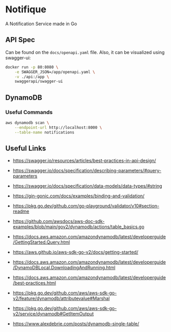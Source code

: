 # Notifique
A Notification Service made in Go


## API Spec

Can be found on the `docs/openapi.yaml` file. Also, it can be visualized using swagger-ui:

```bash
docker run -p 80:8080 \
    -e SWAGGER_JSON=/app/openapi.yaml \
    -v ./api:/app \
    swaggerapi/swagger-ui
```

## DynamoDB

### Useful Commands

```bash
aws dynamodb scan \
    --endpoint-url http://localhost:8000 \
    --table-name notifications
```

## Useful Links

* https://swagger.io/resources/articles/best-practices-in-api-design/
* https://swagger.io/docs/specification/describing-parameters/#query-parameters
* https://swagger.io/docs/specification/data-models/data-types/#string
* https://gin-gonic.com/docs/examples/binding-and-validation/
* https://pkg.go.dev/github.com/go-playground/validator/v10#section-readme

* https://github.com/awsdocs/aws-doc-sdk-examples/blob/main/gov2/dynamodb/actions/table_basics.go
* https://docs.aws.amazon.com/amazondynamodb/latest/developerguide/GettingStarted.Query.html
* https://aws.github.io/aws-sdk-go-v2/docs/getting-started/
* https://docs.aws.amazon.com/amazondynamodb/latest/developerguide/DynamoDBLocal.DownloadingAndRunning.html
* https://docs.aws.amazon.com/amazondynamodb/latest/developerguide/best-practices.html
* https://pkg.go.dev/github.com/aws/aws-sdk-go-v2/feature/dynamodb/attributevalue#Marshal
* https://pkg.go.dev/github.com/aws/aws-sdk-go-v2/service/dynamodb#GetItemOutput

* https://www.alexdebrie.com/posts/dynamodb-single-table/
